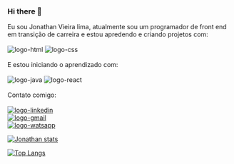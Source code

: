 ### Hi there 👋
Eu sou Jonathan Vieira lima,  atualmente sou um programador de front end em transição de carreira e estou apredendo e criando projetos com:
<br>
<br>
<img src="https://img.shields.io/badge/HTML5-E34F26?style=for-the-badge&logo=html5&logoColor=white" alt="logo-html" />
<img src="https://img.shields.io/badge/CSS3-1572B6?style=for-the-badge&logo=css3&logoColor=white" alt="logo-css" />
<br>
<br>
E estou iniciando o aprendizado com:
<br>
<br>
 <img src="https://img.shields.io/badge/JavaScript-F7DF1E?style=for-the-badge&logo=javascript&logoColor=black" alt="logo-java" />
 <img src="https://img.shields.io/badge/React-20232A?style=for-the-badge&logo=react&logoColor=61DAFB" alt="logo-react" />
 <br>
 <br>
 Contato comigo:
 <br>
 <br>
 <a href="https://www.linkedin.com/in/jonathan-vieira-881001a2"><img src="https://img.shields.io/badge/LinkedIn-0077B5?style=for-the-badge&logo=linkedin&logoColor=white" alt="logo-linkedin" /><a/>
  <br>
  <a href="mailto:vieiralima1984@gmai.com"><img src="https://img.shields.io/badge/Gmail-D14836?style=for-the-badge&logo=gmail&logoColor=white" alt="logo-gmail" /></a>
  <br>
  <a href="https://api.whatsapp.com/send?phone=5527999232757&text=Ola!"><img src="https://img.shields.io/badge/WhatsApp-25D366?style=for-the-badge&logo=whatsapp&logoColor=white" alt="logo-watsapp" /><a/>
    
    
  [![Jonathan stats](https://github-readme-stats.vercel.app/api?username=jonathanlima79)](https://github.com/anuraghazra/github-readme-stats)
    
    
    
  [![Top Langs](https://github-readme-stats.vercel.app/api/top-langs/?username=jonathanlima79)](https://github.com/anuraghazra/github-readme-stats)
    
    
    
    
 

